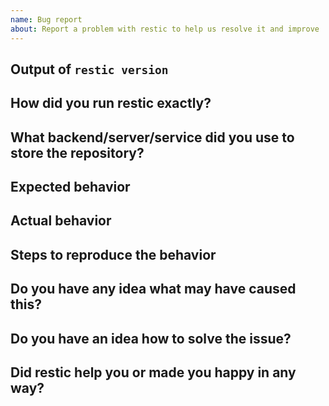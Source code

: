 ```yaml
---
name: Bug report
about: Report a problem with restic to help us resolve it and improve
---
```


<!--

Welcome! - We kindly ask that you:

  1. Fill out the issue template below - not doing so needs a good reason.
  2. Use the forum if you have a question rather than a bug or feature request.

The forum is at: https://forum.restic.net

NOTE: Not filling out the issue template needs a good reason, as otherwise it
may take a lot longer to find the problem, not to mention it can take up a lot
more time which can otherwise be spent on development. Please also take the
time to help us debug the issue by collecting relevant information, even if
it doesn't seem to be relevant to you. Thanks!

The forum is a better place for questions about restic or general suggestions
and topics, e.g. usage or documentation questions! This issue tracker is mainly
for tracking bugs and feature requests directly relating to the development of
the software itself, rather than the project.

Thanks for understanding, and for contributing to the project!

-->


Output of `restic version`
--------------------------


How did you run restic exactly?
-------------------------------

<!--
This section should include at least:

 * The complete command line and any environment variables you used to
   configure restic's backend access. Make sure to replace sensitive values!

 * The output of the commands, what restic prints gives may give us much
   information to diagnose the problem!
-->

What backend/server/service did you use to store the repository?
----------------------------------------------------------------



Expected behavior
-----------------

<!--
Describe what you'd like restic to do differently.
-->

Actual behavior
---------------

<!--
In this section, please try to concentrate on observations, so only describe
what you observed directly.
-->

Steps to reproduce the behavior
-------------------------------

<!--
The more time you spend describing an easy way to reproduce the behavior (if
this is possible), the easier it is for the project developers to fix it!
-->

Do you have any idea what may have caused this?
-----------------------------------------------



Do you have an idea how to solve the issue?
-------------------------------------------



Did restic help you or made you happy in any way?
-------------------------------------------------

<!--
Answering this question is not required, but if you have anything positive to share, please do so here!
Sometimes we get tired of reading bug reports all day and a little positive end note does wonders.
Idea by Joey Hess, https://joeyh.name/blog/entry/two_holiday_stories/
-->
